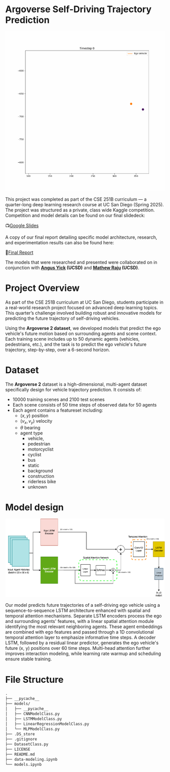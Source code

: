 # Argoverse Self-Driving Trajectory Prediction

![](https://github.com/TimKraemer1/argoverse-prediction/blob/main/images/trajectory_vizualization.gif)

This project was completed as part of the CSE 251B curriculum — a quarter-long deep learning research course at UC San Diego (Spring 2025). The project was structured as a private, class wide Kaggle competition. Competition and model details can be found on our final slidedeck:

📺[Google Slides](https://docs.google.com/presentation/d/1inEEvNOfXJcDM9XWXoIUdn0xErSDEvErx8B4nrW6moM/edit?usp=sharing)

A copy of our final report detailing specific model architecture, research, and experimentation results can also be found here:

📃[Final Report](https://github.com/TimKraemer1/argoverse-prediction/blob/main/Model%20Report.pdf)

The models that were researched and presented were collaborated on in conjunction with **[Angus Yick](https://www.linkedin.com/in/angus-yick/) (UCSD)** and **[Mathew Raju](https://www.linkedin.com/in/mathew-raju-6b4517171/) (UCSD)**.

# Project Overview

As part of the CSE 251B curriculum at UC San Diego, students participate in a 
real-world research project focused on advanced deep learning topics. This quarter’s challenge involved building 
robust and innovative models for predicting the future trajectory of self-driving vehicles.

Using the **Argoverse 2 dataset**, we developed models that predict the ego vehicle's future motion based on surrounding agents 
and scene context. Each training scene includes up to 50 dynamic agents (vehicles, pedestrians, etc.), and the task is to 
predict the ego vehicle's future trajectory, step-by-step, over a 6-second horizon.

# Dataset
The **Argoverse 2** dataset is a high-dimensional, multi-agent dataset specifically design for vehicle trajectory prediction. It consists of:

- 10000 training scenes and 2100 test scenes
- Each scene consists of 50 time steps of observed data for 50 agents
- Each agent contains a featureset including:
    - $(x, y)$ position
    - $(v_x, v_y)$ velocity
    - $\theta$ bearing
    - agent type
        - vehicle,
        - pedestrian
        - motorcyclist
        - cyclist
        - bus
        - static
        - background
        - construction
        - riderless bike
        - unknown

# Model design
![](https://github.com/TimKraemer1/argoverse-prediction/blob/main/images/LSTM_Attention.png)

Our model predicts future trajectories of a self-driving ego vehicle using a sequence-to-sequence LSTM architecture enhanced with spatial and temporal attention mechanisms. Separate LSTM encoders process the ego and surrounding agents' features, with a linear spatial attention module identifying the most relevant neighboring agents. These agent embeddings are combined with ego features and passed through a 1D convolutional temporal attention layer to emphasize informative time steps. A decoder LSTM, followed by a residual linear predictor, generates the ego vehicle's future (x, y) positions over 60 time steps. Multi-head attention further improves interaction modeling, while learning rate warmup and scheduling ensure stable training.

# File Structure
```
.
├── __pycache__
├── models/
│   ├── __pycache__
│   ├── CNNModelClass.py
│   ├── LSTMModelClass.py
│   ├── LinearRegressionModelClass.py
│   └── MLPModelClass.py
├── .DS_store
├── .gitignore
├── DatasetClass.py
├── LICENSE
├── README.md
├── data-modeling.ipynb
└── models.ipynb
```
